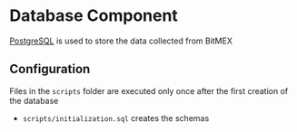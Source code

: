 # Database Component

[PostgreSQL](https://www.postgresql.org/) is used to store the data collected from BitMEX

## Configuration

Files in the `scripts` folder are executed only once after the first creation of the database

- `scripts/initialization.sql` creates the schemas